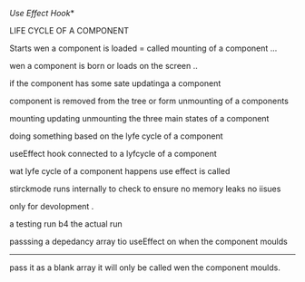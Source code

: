 *Use  Effect  Hook**


LIFE   CYCLE  OF A   COMPONENT


Starts   wen  a  component   is  loaded  =  called   mounting of  a  component ...

wen a  component  is  born   or  loads  on  the  screen ..  

if   the  component  has   some   sate  updatinga  a  component  

component  is   removed  from  the  tree  or   form unmounting   of  a  components 

mounting
updating
unmounting    the  three  main  states  of  a  component

doing  something   based  on  the   lyfe   cycle  of  a  component



useEffect   hook   connected  to   a  lyfcycle  of  a  component 

wat  lyfe  cycle  of  a  component happens     use   effect  is  called

 stirckmode  runs  internally  to  check  to  ensure  no  memory  leaks  no  iisues  

 only   for   devolopment .

a   testing   run   b4  the   actual     run 

passsing  a   depedancy   array   tio   useEffect   on   when  the   component  moulds
****

pass   it  as  a  blank  array  it  will  only  be  called wen  the   component  moulds.
